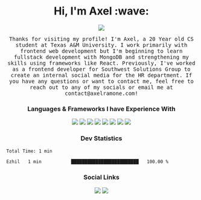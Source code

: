 <h1 align="center">Hi, I'm Axel :wave:</h1>
<p align="center">
  <a href="https://axelramone.com"><img src="https://img.shields.io/badge/Portfolio-%23000000.svg?style=for-the-badge&logo=firefox&logoColor=#FF7139" /></a>
</p>
<p align="center">
  <samp>
    Thanks for visiting my profile! I'm Axel, a 20 Year old CS student at Texas A&M University. I work primarily with frontend web development but I'm beginning to learn fullstack development with MongoDB and strengthening my skills using frameworks like React. Previously, I've worked as a frontend developer for Southwest Solutions Group to create an internal social media for the HR department. If you have any questions or want to contact me, feel free to reach out to any of my socials or email me at contact@axelramone.com!
  </samp>
</p>

<h3 align="center">Languages & Frameworks I have Experience With</h3>
<p align="center">
  <img src="https://img.shields.io/badge/c++-%2300599C.svg?style=for-the-badge&logo=c%2B%2B&logoColor=white" />
  <img src="https://img.shields.io/badge/python-3670A0?style=for-the-badge&logo=python&logoColor=ffdd54" />
  <img src="https://img.shields.io/badge/java-%23ED8B00.svg?style=for-the-badge&logo=java&logoColor=white" />
  <img src="https://img.shields.io/badge/javascript-%23323330.svg?style=for-the-badge&logo=javascript&logoColor=%23F7DF1E" />
  <img src="https://img.shields.io/badge/node.js-6DA55F?style=for-the-badge&logo=node.js&logoColor=white" />
  <img src="https://img.shields.io/badge/react-%2320232a.svg?style=for-the-badge&logo=react&logoColor=%2361DAFB" />
  <img src="https://img.shields.io/badge/angular.js-%23E23237.svg?style=for-the-badge&logo=angularjs&logoColor=white" />
  <img src="https://img.shields.io/badge/.NET-5C2D91?style=for-the-badge&logo=.net&logoColor=white" />
</p>

<h3 align="center">Dev Statistics</h3>
<!--START_SECTION:waka-->

```txt
Total Time: 1 min

Ezhil   1 min           █████████████████████████   100.00 %
```

<!--END_SECTION:waka-->

<h3 align="center">Social Links</h3>
<p align="center">
  <a href="https://www.linkedin.com/in/axel-ramone-051aa9235/"><img src="https://img.shields.io/badge/linkedin-%230077B5.svg?style=for-the-badge&logo=linkedin&logoColor=white"/></a>
  <a href="https://twitter.com/atramone"><img src="https://img.shields.io/badge/Twitter-%231DA1F2.svg?style=for-the-badge&logo=Twitter&logoColor=white"/></a>
</p>
